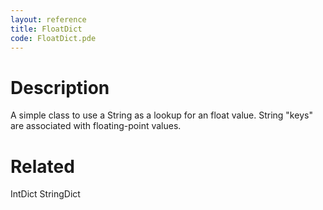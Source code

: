 ```yaml
---
layout: reference
title: FloatDict
code: FloatDict.pde
---
```


# Description

A simple class to use a String as a lookup for an float value. String "keys" are associated with floating-point values.

# Related

IntDict
StringDict
